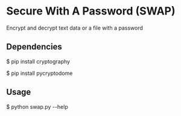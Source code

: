 # Secure With A Password (SWAP)
Encrypt and decrypt text data or a file with a password

## Dependencies
$ pip install cryptography

$ pip install pycryptodome

## Usage
$ python swap.py --help
